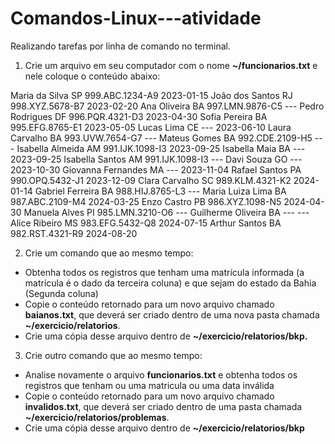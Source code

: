 # Comandos-Linux---atividade
Realizando tarefas por linha de comando no terminal.

1. Crie um arquivo em seu computador com o nome **~/funcionarios.txt** e nele coloque o conteúdo abaixo:

Maria da Silva          SP      999.ABC.1234-A9     2023-01-15
João dos Santos         RJ      998.XYZ.5678-B7     2023-02-20
Ana Oliveira            BA      997.LMN.9876-C5     ---
Pedro Rodrigues         DF      996.PQR.4321-D3     2023-04-30
Sofia Pereira           BA      995.EFG.8765-E1     2023-05-05
Lucas Lima              CE      ---                 2023-06-10
Laura Carvalho          BA      993.UVW.7654-G7     ---
Mateus Gomes            BA      992.CDE.2109-H5     ---
Isabella Almeida        AM      991.IJK.1098-I3     2023-09-25
Isabella Maia           BA      ---                 2023-09-25
Isabella Santos         AM      991.IJK.1098-I3     ---
Davi Souza              GO      ---                 2023-10-30
Giovanna Fernandes      MA      ---                 2023-11-04
Rafael Santos           PA      990.OPQ.5432-J1     2023-12-09
Clara Carvalho          SC      989.KLM.4321-K2     2024-01-14
Gabriel Ferreira        BA      988.HIJ.8765-L3     ---
Maria Luiza Lima        BA      987.ABC.2109-M4     2024-03-25
Enzo Castro             PB      986.XYZ.1098-N5     2024-04-30
Manuela Alves           PI      985.LMN.3210-O6     ---
Guilherme Oliveira      BA      ---                 ---
Alice Ribeiro           MS      983.EFG.5432-Q8     2024-07-15
Arthur Santos           BA      982.RST.4321-R9     2024-08-20


2. Crie um comando que ao mesmo tempo:
   
- Obtenha todos os registros que tenham uma matrícula informada (a matrícula é o dado da terceira coluna) e que sejam do estado da Bahia (Segunda coluna)
- Copie o conteúdo retornado para um novo arquivo chamado **baianos.txt**, que deverá ser criado dentro de uma nova pasta chamada **~/exercicio/relatorios**.
- Crie uma cópia desse arquivo dentro de **~/exercicio/relatorios/bkp.**

3. Crie outro comando que ao mesmo tempo:

- Analise novamente o arquivo **funcionarios.txt** e obtenha todos os registros que tenham ou uma matricula ou uma data inválida
- Copie o conteúdo retornado para um novo arquivo chamado **invalidos.txt**, que deverá ser criado dentro de uma pasta chamada **~/exercicio/relatorios/problemas**.
- Crie uma cópia desse arquivo dentro de **~/exercicio/relatorios/bkp**
